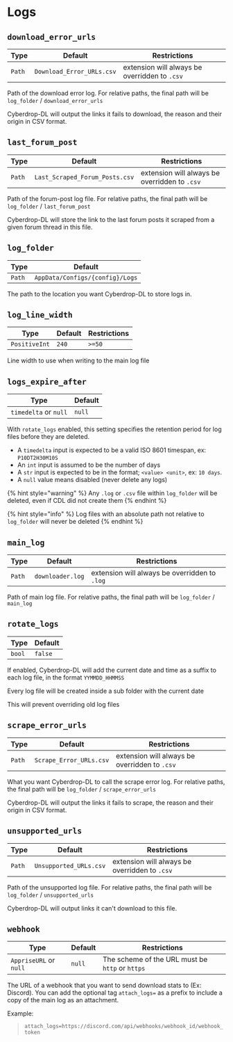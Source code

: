 # Logs

## `download_error_urls`

| Type   | Default                   | Restrictions                                  |
| ------ | ------------------------- | --------------------------------------------- |
| `Path` | `Download_Error_URLs.csv` | extension will always be overridden to `.csv` |

Path of the download error log. For relative paths, the final path will be `log_folder` / `download_error_urls`

Cyberdrop-DL will output the links it fails to download, the reason and their origin in CSV format.

## `last_forum_post`

| Type   | Default                        | Restrictions                                  |
| ------ | ------------------------------ | --------------------------------------------- |
| `Path` | `Last_Scraped_Forum_Posts.csv` | extension will always be overridden to `.csv` |

Path of the forum-post log file. For relative paths, the final path will be `log_folder` / `last_forum_post`

Cyberdrop-DL will store the link to the last forum posts it scraped from a given forum thread in this file.

## `log_folder`

| Type   | Default                         |
| ------ | ------------------------------- |
| `Path` | `AppData/Configs/{config}/Logs` |

The path to the location you want Cyberdrop-DL to store logs in.

## `log_line_width`

| Type          | Default | Restrictions |
| ------------- | ------- | ------------ |
| `PositiveInt` | `240`   | `>=50`       |

Line width to use when writing to the main log file

## `logs_expire_after`

| Type                  | Default |
| --------------------- | ------- |
| `timedelta` or `null` | `null`  |

With `rotate_logs` enabled, this setting specifies the retention period for log files before they are deleted.

- A `timedelta` input is expected to be a valid ISO 8601 timespan, ex: `P10DT2H30M10S`
- An `int` input is assumed to be the number of days
- A `str` input is expected to be in the format; `<value> <unit>`, ex: `10 days`.
- A `null` value means disabled (never delete any logs)

{% hint style="warning" %}
Any `.log` or `.csv` file within `log_folder` will be deleted, even if CDL did not create them
{% endhint %}

{% hint style="info" %}
Log files with an absolute path not relative to `log_folder` will never be deleted
{% endhint %}

## `main_log`

| Type   | Default          | Restrictions                                  |
| ------ | ---------------- | --------------------------------------------- |
| `Path` | `downloader.log` | extension will always be overridden to `.log` |

Path of main log file. For relative paths, the final path will be `log_folder` / `main_log`

## `rotate_logs`

| Type   | Default |
| ------ | ------- |
| `bool` | `false` |

If enabled, Cyberdrop-DL will add the current date and time as a suffix to each log file, in the format `YYMMDD_HHMMSS`

Every log file will be created inside a sub folder with the current date

This will prevent overriding old log files

## `scrape_error_urls`

| Type   | Default                 | Restrictions                                  |
| ------ | ----------------------- | --------------------------------------------- |
| `Path` | `Scrape_Error_URLs.csv` | extension will always be overridden to `.csv` |

What you want Cyberdrop-DL to call the scrape error log. For relative paths, the final path will be `log_folder` / `scrape_error_urls`

Cyberdrop-DL will output the links it fails to scrape, the reason and their origin in CSV format.

## `unsupported_urls`

| Type   | Default                | Restrictions                                  |
| ------ | ---------------------- | --------------------------------------------- |
| `Path` | `Unsupported_URLs.csv` | extension will always be overridden to `.csv` |

Path of the unsupported log file. For relative paths, the final path will be `log_folder` / `unsupported_urls`

Cyberdrop-DL will output links it can't download to this file.

## `webhook`

| Type                   | Default | Restrictions                                    |
| ---------------------- | ------- | ----------------------------------------------- |
| `AppriseURL` or `null` | `null`  | The scheme of the URL must be `http` or `https` |

The URL of a webhook that you want to send download stats to (Ex: Discord). You can add the optional tag `attach_logs=` as a prefix to include a copy of the main log as an attachment.

Example:

> `attach_logs=https://discord.com/api/webhooks/webhook_id/webhook_token`
